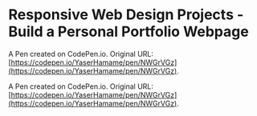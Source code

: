 # Responsive Web Design Projects - Build a Personal Portfolio Webpage

A Pen created on CodePen.io. Original URL: [https://codepen.io/YaserHamame/pen/NWGrVGz](https://codepen.io/YaserHamame/pen/NWGrVGz).


A Pen created on CodePen.io. Original URL: [https://codepen.io/YaserHamame/pen/NWGrVGz](https://codepen.io/YaserHamame/pen/NWGrVGz).
